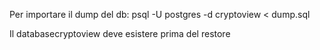 Per importare il dump del db:
    psql -U postgres -d cryptoview < dump.sql

Il databasecryptoview deve esistere prima del restore
